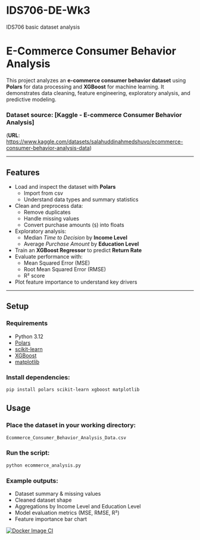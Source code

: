# IDS706-DE-Wk3
IDS706 basic dataset analysis

# E-Commerce Consumer Behavior Analysis

This project analyzes an **e-commerce consumer behavior dataset** using **Polars** for data processing and **XGBoost** for machine learning. It demonstrates data cleaning, feature engineering, exploratory analysis, and predictive modeling.

### Dataset source: [Kaggle - E-commerce Consumer Behavior Analysis]
(**URL**: https://www.kaggle.com/datasets/salahuddinahmedshuvo/ecommerce-consumer-behavior-analysis-data)

---

## Features

- Load and inspect the dataset with **Polars**
  - Import from csv
  - Understand data types and summary statistics
- Clean and preprocess data:
  - Remove duplicates
  - Handle missing values
  - Convert purchase amounts (`$`) into floats
- Exploratory analysis:
  - Median *Time to Decision* by **Income Level**
  - Average *Purchase Amount* by **Education Level**
- Train an **XGBoost Regressor** to predict **Return Rate**
- Evaluate performance with:
  - Mean Squared Error (MSE)
  - Root Mean Squared Error (RMSE)
  - R² score
- Plot feature importance to understand key drivers

---

## Setup

### Requirements

- Python 3.12
- [Polars](https://pola-rs.github.io/polars/)
- [scikit-learn](https://scikit-learn.org/)
- [XGBoost](https://xgboost.readthedocs.io/)
- [matplotlib](https://matplotlib.org/)

### Install dependencies:

```bash
pip install polars scikit-learn xgboost matplotlib
```

## Usage

### Place the dataset in your working directory: 
```bash 
Ecommerce_Consumer_Behavior_Analysis_Data.csv 
```

### Run the script:
```bash
python ecommerce_analysis.py
```

### Example outputs:
- Dataset summary & missing values
- Cleaned dataset shape
- Aggregations by Income Level and Education Level
- Model evaluation metrics (MSE, RMSE, R²)
- Feature importance bar chart

[![Docker Image CI](https://github.com/Parautilitarian/IDS706-eCommerce-Customer-Behavior/actions/workflows/docker-image.yml/badge.svg)](https://github.com/Parautilitarian/IDS706-eCommerce-Customer-Behavior/actions/workflows/docker-image.yml)
